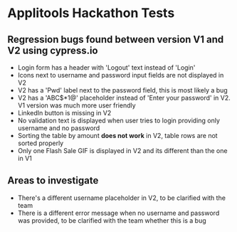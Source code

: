 # Applitools Hackathon Tests

## Regression bugs found between version V1 and V2 using cypress.io

- Login form has a header with 'Logout' text instead of 'Login'
- Icons next to username and password input fields are not displayed in V2
- V2 has a 'Pwd' label next to the password field, this is most likely a bug
- V2 has a 'ABC$*1@' placeholder instead of 'Enter your password' in V2. V1 version was much more user friendly
- LinkedIn button is missing in V2
- No validation text is displayed when user tries to login providing only username and no password
- Sorting the table by amount **does not work** in V2, table rows are not sorted properly
- Only one Flash Sale GIF is displayed in V2 and its different than the one in V1

## Areas to investigate
- There's a different username placeholder in V2, to be clarified with the team
- There is a different error message when no username and password was provided, to be clarified with the team whether this is a bug
